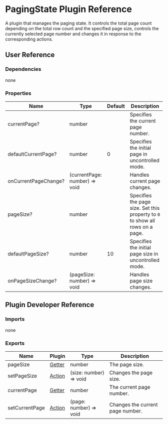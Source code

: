 # PagingState Plugin Reference

A plugin that manages the paging state. It controls the total page count depending on the total row count and the specified page size, controls the currently selected page number and changes it in response to the corresponding actions.

## User Reference

### Dependencies

none

### Properties

Name | Type | Default | Description
-----|------|---------|------------
currentPage? | number | | Specifies the current page number.
defaultCurrentPage? | number | 0 | Specifies the initial page in uncontrolled mode.
onCurrentPageChange? | (currentPage: number) => void | | Handles current page changes.
pageSize? | number | | Specifies the page size. Set this property to `0` to show all rows on a page.
defaultPageSize? | number | 10 | Specifies the initial page size in uncontrolled mode.
onPageSizeChange? | (pageSize: number) => void | | Handles page size changes.

## Plugin Developer Reference

### Imports

none

### Exports

Name | Plugin | Type | Description
-----|--------|------|------------
pageSize | [Getter](../../../dx-react-core/docs/reference/getter.md) | number | The page size.
setPageSize | [Action](../../../dx-react-core/docs/reference/action.md) | (size: number) => void | Changes the page size.
currentPage | [Getter](../../../dx-react-core/docs/reference/getter.md) | number | The current page number.
setCurrentPage | [Action](../../../dx-react-core/docs/reference/action.md) | (page: number) => void | Changes the current page number.
